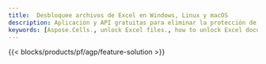 ```yaml
---
title:  Desbloquee archivos de Excel en Windows, Linux y macOS
description: Aplicación y API gratuitas para eliminar la protección de los archivos XLS, XLSX y ODS
keywords: [Aspose.Cells., unlock Excel files., how to unlock Excel document., unprotect Excel files., remove protection from Excel files., decrypt Excel Files]
---
```

{{< blocks/products/pf/agp/feature-solution >}} 

